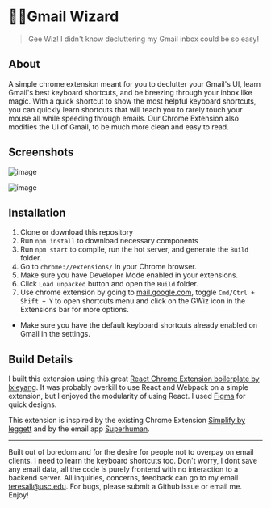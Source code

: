 # 🧙‍♂️Gmail Wizard

> Gee Wiz! I didn't know decluttering my Gmail inbox could be so easy!


## About
A simple chrome extension meant for you to declutter your Gmail's UI, learn Gmail's best keyboard shortcuts, and be breezing through your inbox like magic. With a quick shortcut to show the most helpful keyboard shortcuts, you can quickly learn shortcuts that will teach you to rarely touch your mouse all while speeding through emails. Our Chrome Extension also modifies the UI of Gmail, to be much more clean and easy to read.


## Screenshots
![image](https://user-images.githubusercontent.com/22362476/82965372-eccca700-9f95-11ea-939f-a12178210d9d.png)


![image](https://user-images.githubusercontent.com/22362476/82965394-fb1ac300-9f95-11ea-9aff-a19fa1d7ab4a.png)


## Installation
1. Clone or download this repository
2. Run `npm install` to download necessary components
3. Run `npm start` to compile, run the hot server, and generate the `Build` folder.
4. Go to `chrome://extensions/` in your Chrome browser.
5. Make sure you have Developer Mode enabled in your extensions.
6. Click `Load unpacked` button and open the `Build` folder.
7. Use chrome extension by going to [mail.google.com](https://mail.google.com/), toggle `Cmd/Ctrl + Shift + Y` to open shortcuts menu and click on the GWiz icon in the Extensions bar for more options.
  - Make sure you have the default keyboard shortcuts already enabled on Gmail in the settings.

## Build Details

I built this extension using this great [React Chrome Extension boilerplate by lxieyang](https://github.com/lxieyang/chrome-extension-boilerplate-react). It was probably overkill to use React and Webpack on a simple extension, but I enjoyed the modularity of using React. I used [Figma](https://www.figma.com/) for quick designs.


This extension is inspired by the existing Chrome Extension [Simplify by leggett](https://github.com/leggett/simplify) and by the email app [Superhuman](https://superhuman.com/). 

---

Built out of boredom and for the desire for people not to overpay on email clients. I need to learn the keyboard shortcuts too. Don't worry, I dont save any email data, all the code is purely frontend with no interaction to a backend server. All inquiries, concerns, feedback can go to my email teresali@usc.edu. For bugs, please submit a Github issue or email me. Enjoy!
